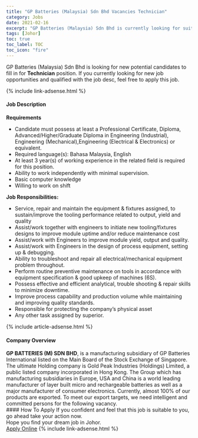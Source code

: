 ```yaml
---
title: "GP Batteries (Malaysia) Sdn Bhd Vacancies Technician" 
category: Jobs 
date: 2021-02-16 
excerpt: "GP Batteries (Malaysia) Sdn Bhd is currently looking for suitable person to fill in the Technician which based in Johor" 
tags: [Johor] 
toc: true 
toc_label: TOC 
toc_icon: "fire" 
--- 
```


<p>GP Batteries (Malaysia) Sdn Bhd is looking for new potential candidates to fill in for <b>Technician</b> position. If you currently looking for new job opportunities and qualified with the job desc, feel free to apply this job.
</p>{% include link-adsense.html %} 
<div><div><h4>Job Description</h4></div><div><div><span><div><p><strong>Requirements</strong></p><ul><li>Candidate must possess at least a Professional Certificate, Diploma, Advanced/Higher/Graduate Diploma in Engineering (Industrial), Engineering (Mechanical),Engineering (Electrical &amp; Electronics) or equivalent.</li><li>Required language(s): Bahasa Malaysia, English</li><li>At least 3 year(s) of working experience in the related field is required for this position.</li><li>Ability to work independently with minimal supervision.</li><li>Basic computer knowledge</li><li>Willing to work on shift</li></ul><p><strong>Job Responsibilities:</strong></p><ul><li>Service, repair and maintain the equipment &amp; fixtures assigned, to sustain/improve the tooling performance related to output, yield and quality&#160;</li><li>Assist/work together with engineers to initiate new tooling/fixtures designs to improve module uptime and/or reduce maintenance cost&#160;</li><li>Assist/work with Engineers to improve module yield, output and quality.</li><li>Assist/work with Engineers in the design of process equipment, setting up &amp; debugging.&#160;&#160;&#160;&#160;</li><li>Ability to troubleshoot and repair all electrical/mechanical equipment problem throughout.</li><li>Perform routine preventive maintenance on tools in accordance with equipment specification &amp; good upkeep of machines (6S).</li><li>Possess effective and efficient analytical, trouble shooting &amp; repair skills to minimize downtime.</li><li>Improve process capability and production volume while maintaining and improving quality standards.</li><li>Responsible for protecting the company&#8217;s physical asset</li><li>Any other task assigned by superior.</li></ul></div></span></div></div></div> 
{% include article-adsense.html %} 
<div><div><h4>Company Overview</h4></div><div><div><span><div><div><strong>GP BATTERIES (M) SDN BHD</strong>, is a manufacturing subsidiary of GP Batteries International listed on the Main Board of the Stock Exchange of Singapore. The ultimate Holding company is Gold Peak Industries (Holdings) Limited, a public listed company incorporated in Hong Kong. The Group which has manufacturing subsidiaries in Europe, USA and China is a world leading manufacturer of layer built micro and rechargeable batteries as well as a major manufacturer of consumer electronics. Currently, almost 100% of our products are exported. To meet our export targets, we need intelligent and committed persons for the following vacancy.</div></div></span></div></div></div> 
#### How To Apply 
If you confident and feel that this job is suitable to you, go ahead take your action now. <br/> 
Hope you find your dream job in Johor. <br/> 
<a href="https://www.jobstreet.com.my/en/job/technician-4482394?jobId=jobstreet-my-job-4482394&" class="btn btn--info" target="_blank" rel="nofollow noopenner">Apply Online</a> 
{% include link-adsense.html %} 